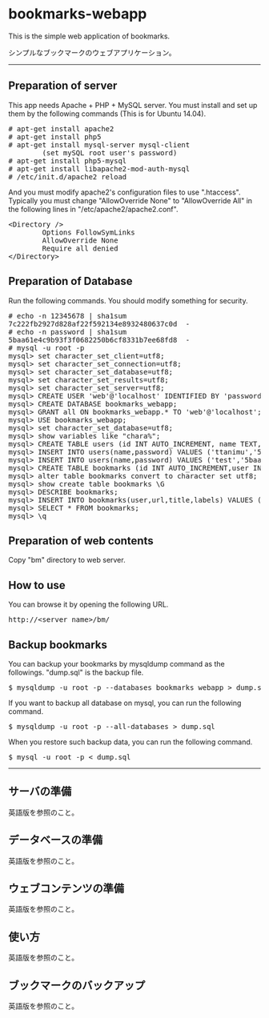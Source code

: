# bookmarks-webapp
This is the simple web application of bookmarks.

シンプルなブックマークのウェブアプリケーション。

---

## Preparation of server
This app needs Apache + PHP + MySQL server.
You must install and set up them by the following commands (This is for Ubuntu 14.04).
<pre>
# apt-get install apache2
# apt-get install php5
# apt-get install mysql-server mysql-client
        (set mySQL root user's password)
# apt-get install php5-mysql
# apt-get install libapache2-mod-auth-mysql
# /etc/init.d/apache2 reload
</pre>
And you must modify apache2's configuration files to use ".htaccess".
Typically you must change "AllowOverride None" to "AllowOverride All" in the following lines in "/etc/apache2/apache2.conf".
<pre>
&lt;Directory /&gt;
        Options FollowSymLinks
        AllowOverride None
        Require all denied
&lt;/Directory&gt;
</pre>

## Preparation of Database
Run the following commands. You should modify something for security.
<pre>
# echo -n 12345678 | sha1sum
7c222fb2927d828af22f592134e8932480637c0d  -
# echo -n password | sha1sum
5baa61e4c9b93f3f0682250b6cf8331b7ee68fd8  -
# mysql -u root -p
mysql> set character_set_client=utf8;
mysql> set character_set_connection=utf8;
mysql> set character_set_database=utf8;
mysql> set character_set_results=utf8;
mysql> set character_set_server=utf8;
mysql> CREATE USER 'web'@'localhost' IDENTIFIED BY 'password';
mysql> CREATE DATABASE bookmarks_webapp;
mysql> GRANT all ON bookmarks_webapp.* TO 'web'@'localhost';
mysql> USE bookmarks_webapp;
mysql> set character_set_database=utf8;
mysql> show variables like "chara%";
mysql> CREATE TABLE users (id INT AUTO_INCREMENT, name TEXT,password TEXT, PRIMARY KEY (id));
mysql> INSERT INTO users(name,password) VALUES ('ttanimu','5baa61e4c9b93f3f0682250b6cf8331b7ee68fd8');
mysql> INSERT INTO users(name,password) VALUES ('test','5baa61e4c9b93f3f0682250b6cf8331b7ee68fd8');
mysql> CREATE TABLE bookmarks (id INT AUTO_INCREMENT,user INT,url TEXT,title TEXT,labels TEXT,reg_date DATE,comment TEXT,PRIMARY KEY (id),CONSTRAINT fk_user FOREIGN KEY (user) REFERENCES users (id) ON DELETE SET NULL ON UPDATE CASCADE);
mysql> alter table bookmarks convert to character set utf8;
mysql> show create table bookmarks \G
mysql> DESCRIBE bookmarks;
mysql> INSERT INTO bookmarks(user,url,title,labels) VALUES (1,'https://www.google.com','Goolge','search google');
mysql> SELECT * FROM bookmarks;
mysql> \q
</pre>

## Preparation of web contents
Copy "bm" directory to web server.

## How to use
You can browse it by opening the following URL.
<pre>
http://&lt;server name&gt;/bm/
</pre>

## Backup bookmarks
You can backup your bookmarks by mysqldump command as the followings.
"dump.sql" is the backup file.
<pre>
$ mysqldump -u root -p --databases bookmarks_webapp > dump.sql
</pre>
If you want to backup all database on mysql, you can run the following command.
<pre>
$ mysqldump -u root -p --all-databases > dump.sql
</pre>
When you restore such backup data, you can run the following command.
<pre>
$ mysql -u root -p < dump.sql
</pre>

---

## サーバの準備
英語版を参照のこと。

## データベースの準備
英語版を参照のこと。

## ウェブコンテンツの準備
英語版を参照のこと。

## 使い方
英語版を参照のこと。

## ブックマークのバックアップ
英語版を参照のこと。
